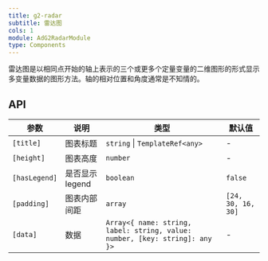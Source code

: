 ```yaml
---
title: g2-radar
subtitle: 雷达图
cols: 1
module: AdG2RadarModule
type: Components
---
```


雷达图是以相同点开始的轴上表示的三个或更多个定量变量的二维图形的形式显示多变量数据的图形方法。轴的相对位置和角度通常是不知情的。

## API

| 参数      | 说明                                      | 类型         | 默认值 |
|----------|------------------------------------------|-------------|-------|
| `[title]` | 图表标题 | `string` \| `TemplateRef<any>` | - |
| `[height]` | 图表高度 | `number` | - |
| `[hasLegend]` | 是否显示 legend | `boolean` | `false` |
| `[padding]` | 图表内部间距 | `array` | `[24, 30, 16, 30]` |
| `[data]` | 数据 | `Array<{ name: string, label: string, value: number, [key: string]: any }>` | - |
